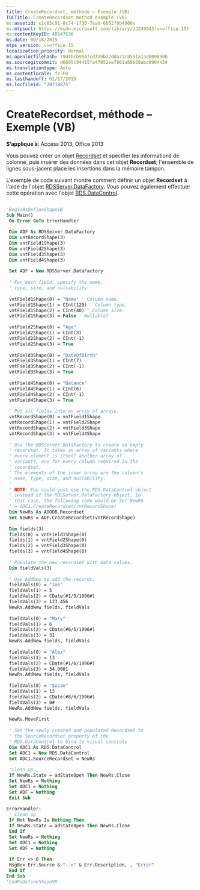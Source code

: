 ```yaml
---
title: CreateRecordset, méthode – Exemple (VB)
TOCTitle: CreateRecordset method example (VB)
ms:assetid: c1c05c91-0c74-1f30-7ead-6b52f0b4906c
ms:mtpsurl: https://msdn.microsoft.com/library/JJ249943(v=office.15)
ms:contentKeyID: 48547536
ms.date: 09/18/2015
mtps_version: v=office.15
localization_priority: Normal
ms.openlocfilehash: 79d4bcb9547cdfd9b72dda71c8591a1ad009890b
ms.sourcegitcommit: d6695c94415fa47952ee7961a69660abc0904434
ms.translationtype: Auto
ms.contentlocale: fr-FR
ms.lasthandoff: 01/17/2019
ms.locfileid: "28719875"
---
```

# <a name="createrecordset-method-example-vb"></a>CreateRecordset, méthode – Exemple (VB)


**S’applique à**: Access 2013, Office 2013

Vous pouvez créer un objet [Recordset](recordset-object-ado.md) et spécifier les informations de colonne, puis insérer des données dans cet objet **Recordset**; l'ensemble de lignes sous-jacent place les insertions dans la mémoire tampon.

L'exemple de code suivant montre comment définir un objet **Recordset** à l'aide de l'objet [RDSServer.DataFactory](datafactory-object-rdsserver.md). Vous pouvez également effectuer cette opération avec l'objet [RDS.DataControl](datacontrol-object-rds.md).

```vb 
 
'BeginRsDefineShapeVB 
Sub Main() 
 On Error GoTo ErrorHandler 
 
 Dim ADF As RDSServer.DataFactory 
 Dim vntRecordShape(3) 
 Dim vntField1Shape(3) 
 Dim vntField2Shape(3) 
 Dim vntField3Shape(3) 
 Dim vntField4Shape(3) 
 
 Set ADF = New RDSServer.DataFactory 
 
 ' For each field, specify the name, 
 ' type, size, and nullability. 
 
 vntField1Shape(0) = "Name" ' Column name. 
 vntField1Shape(1) = CInt(129) ' Column type. 
 vntField1Shape(2) = CInt(40) ' Column size. 
 vntField1Shape(3) = False ' Nullable? 
 
 vntField2Shape(0) = "Age" 
 vntField2Shape(1) = CInt(3) 
 vntField2Shape(2) = CInt(-1) 
 vntField2Shape(3) = True 
 
 vntField3Shape(0) = "DateOfBirth" 
 vntField3Shape(1) = CInt(7) 
 vntField3Shape(2) = CInt(-1) 
 vntField3Shape(3) = True 
 
 vntField4Shape(0) = "Balance" 
 vntField4Shape(1) = CInt(6) 
 vntField4Shape(2) = CInt(-1) 
 vntField4Shape(3) = True 
 
 ' Put all fields into an array of arrays. 
 vntRecordShape(0) = vntField1Shape 
 vntRecordShape(1) = vntField2Shape 
 vntRecordShape(2) = vntField3Shape 
 vntRecordShape(3) = vntField4Shape 
 
 ' Use the RDSServer.DataFactory to create an empty 
 ' recordset. It takes an array of variants where 
 ' every element is itself another array of 
 ' variants, one for every column required in the 
 ' recordset. 
 ' The elements of the inner array are the column's 
 ' name, type, size, and nullability. 
 ' 
 ' NOTE: You could just use the RDS.DataControl object 
 ' instead of the RDSServer.DataFactory object. In 
 ' that case, the following code would be Set NewRS 
 ' = ADC1.CreateRecordset(vntRecordShape) 
 Dim NewRs As ADODB.Recordset 
 Set NewRs = ADF.CreateRecordSet(vntRecordShape) 
 
 Dim fields(3) 
 fields(0) = vntField1Shape(0) 
 fields(1) = vntField2Shape(0) 
 fields(2) = vntField3Shape(0) 
 fields(3) = vntField4Shape(0) 
 
 ' Populate the new recordset with data values. 
 Dim fieldVals(3) 
 
 ' Use AddNew to add the records. 
 fieldVals(0) = "Joe" 
 fieldVals(1) = 5 
 fieldVals(2) = CDate(#1/5/1996#) 
 fieldVals(3) = 123.456 
 NewRs.AddNew fields, fieldVals 
 
 fieldVals(0) = "Mary" 
 fieldVals(1) = 6 
 fieldVals(2) = CDate(#6/5/1996#) 
 fieldVals(3) = 31 
 NewRs.AddNew fields, fieldVals 
 
 fieldVals(0) = "Alex" 
 fieldVals(1) = 13 
 fieldVals(2) = CDate(#1/6/1996#) 
 fieldVals(3) = 34.0001 
 NewRs.AddNew fields, fieldVals 
 
 fieldVals(0) = "Susan" 
 fieldVals(1) = 13 
 fieldVals(2) = CDate(#8/6/1996#) 
 fieldVals(3) = 0# 
 NewRs.AddNew fields, fieldVals 
 
 NewRs.MoveFirst 
 
 ' Set the newly created and populated Recordset to 
 ' the SourceRecordset property of the 
 ' RDS.DataControl to bind to visual controls 
 Dim ADC1 As RDS.DataControl 
 Set ADC1 = New RDS.DataControl 
 Set ADC1.SourceRecordset = NewRs 
 
 'Clean up 
 If NewRs.State = adStateOpen Then NewRs.Close 
 Set NewRs = Nothing 
 Set ADC1 = Nothing 
 Set ADF = Nothing 
 Exit Sub 
 
ErrorHandler: 
 ' clean up 
 If Not NewRs Is Nothing Then 
 If NewRs.State = adStateOpen Then NewRs.Close 
 End If 
 Set NewRs = Nothing 
 Set ADC1 = Nothing 
 Set ADF = Nothing 
 
 If Err <> 0 Then 
 MsgBox Err.Source & "-->" & Err.Description, , "Error" 
 End If 
End Sub 
'EndRsDefineShapeVB 
```

